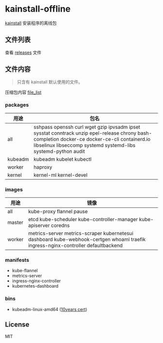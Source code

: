 # kainstall-offline

[kainstall](https://github.com/lework/kainstall) 安装程序的离线包



## 文件列表

查看 [releases](https://github.com/lework/kainstall-offline/releases) 文件


## 文件内容

> 只含有 kainstall 默认使用的文件。

压缩包内容 [file_list](https://github.com/lework/kainstall-offline/tree/master/file_list)

### packages

| 用途    | 包名                                                         |
| ------- | ------------------------------------------------------------ |
| all     | sshpass openssh curl wget gzip ipvsadm ipset sysstat conntrack unzip epel-release chrony bash-completion docker-ce docker-ce-cli containerd.io libselinux libseccomp systemd systemd-libs systemd-python audit |
| kubeadm | kubeadm kubelet  kubectl                                     |
| worker  | haproxy                                                      |
| kernel  | kernel-ml kernel-devel                                       |

### images

| 用途   | 镜像                                                         |
| ------ | ------------------------------------------------------------ |
| all    | kube-proxy flannel pause                                     |
| master | etcd kube-scheduler kube-controller-manager kube-apiserver coredns |
| worker | metrics-server metrics-scraper kubernetesui dashboard kube-webhook-certgen whoami traefik ingress-nginx-controller defaultbackend |

### manifests

- kube-flannel
- metrics-server
- ingress-nginx-controller
- kubernetes-dashboard

### bins

- kubeadm-linux-amd64 ([10years cert](https://github.com/lework/kubeadm-certs))

## License

MIT
